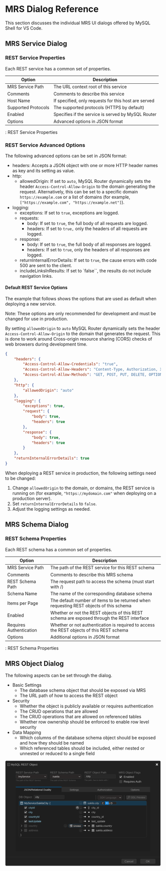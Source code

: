 <!-- Copyright (c) 2022, 2025, Oracle and/or its affiliates.

This program is free software; you can redistribute it and/or modify
it under the terms of the GNU General Public License, version 2.0,
as published by the Free Software Foundation.

This program is designed to work with certain software (including
but not limited to OpenSSL) that is licensed under separate terms, as
designated in a particular file or component or in included license
documentation.  The authors of MySQL hereby grant you an additional
permission to link the program and your derivative works with the
separately licensed software that they have either included with
the program or referenced in the documentation.

This program is distributed in the hope that it will be useful,  but
WITHOUT ANY WARRANTY; without even the implied warranty of
MERCHANTABILITY or FITNESS FOR A PARTICULAR PURPOSE.  See
the GNU General Public License, version 2.0, for more details.

You should have received a copy of the GNU General Public License
along with this program; if not, write to the Free Software Foundation, Inc.,
51 Franklin St, Fifth Floor, Boston, MA 02110-1301 USA -->

# MRS Dialog Reference

This section discusses the individual MRS UI dialogs offered by MySQL Shell for VS Code.

## MRS Service Dialog

### REST Service Properties

Each REST service has a common set of properties.

| Option | Description
| --- | -----
| MRS Service Path | The URL context root of this service
| Comments | Comments to describe this service
| Host Name | If specified, only requests for this host are served
| Supported Protocols | The supported protocols (HTTPS by default)
| Enabled | Specifies if the service is served by MySQL Router
| Options | Advanced options in JSON format

: REST Service Properties

### REST Service Advanced Options

The following advanced options can be set in JSON format:

- headers: Accepts a JSON object with one or more HTTP header names as key and its setting as value.
- http:
  - allowedOrigin: If set to `auto`, MySQL Router dynamically sets the header `Access-Control-Allow-Origin` to the domain generating the request. Alternatively, this can be set to a specific domain `https://example.com` or a list of domains (for example, `["https://example.com", "https://example.net"]`).
- logging:
  - exceptions: If set to `true`, exceptions are logged.
  - requests:
    - body: If set to `true`, the full body of all requests are logged.
    - headers: If set to `true,` only the headers of all requests are logged.
  - response:
    - body: If set to `true`, the full body of all responses are logged.
    - headers: If set to `true`, only the headers of all responses are logged.
  - returnInternalErrorDetails: If set to `true`, the cause errors with code 500 are sent to the client.
  - includeLinksInResults: If set to `false``, the results do not include navigation links.

#### Default REST Service Options

The example that follows shows the options that are used as default when deploying a new service.

Note: These options are only recommended for development and must be changed for use in production.

By setting `allowedOrigin` to `auto` MySQL Router dynamically sets the header `Access-Control-Allow-Origin` to the domain that generates the request. This is done to work around Cross-origin resource sharing (CORS) checks of web browsers during development time.

```json
{
    "headers": {
        "Access-Control-Allow-Credentials": "true",
        "Access-Control-Allow-Headers": "Content-Type, Authorization, X-Requested-With, Origin, X-Auth-Token",
        "Access-Control-Allow-Methods": "GET, POST, PUT, DELETE, OPTIONS"
    },
    "http": {
        "allowedOrigin": "auto"
    },
    "logging": {
        "exceptions": true,
        "request": {
            "body": true,
            "headers": true
        },
        "response": {
            "body": true,
            "headers": true
        }
    },
    "returnInternalErrorDetails": true
}
```

When deploying a REST service in production, the following settings need to be changed:

1. Change `allowedOrigin` to the domain, or domains, the REST service is running on (for example,  `"https://mydomain.com"` when deploying on a production server).
2. Set `returnInternalErrorDetails` to `false`.
3. Adjust the logging settings as needed.

## MRS Schema Dialog

### REST Schema Properties

Each REST schema has a common set of properties.

| Option | Description
| --- | -----
| MRS Service Path | The path of the REST service for this REST schema
| Comments | Comments to describe this MRS schema
| REST Schema Path | The request path to access the schema (must start with /)
| Schema Name | The name of the corresponding database schema
| Items per Page | The default number of items to be returned when requesting REST objects of this schema
| Enabled | Whether or not the REST objects of this REST schema are exposed through the REST interface
| Requires Authentication | Whether or not authentication is required to access the REST objects of this REST schema
| Options | Additional options in JSON format

: REST Schema Properties

## MRS Object Dialog

The following aspects can be set through the dialog.

- Basic Settings
  - The database schema object that should be exposed via MRS
  - The URL path of how to access the REST object
- Security
  - Whether the object is publicly available or requires authentication
  - The CRUD operations that are allowed
  - The CRUD operations that are allowed on referenced tables
  - Whether row ownership should be enforced to enable row level security
- Data Mapping
  - Which columns of the database schema object should be exposed and how they should be named
  - Which referenced tables should be included, either nested or unnested or reduced to a single field

![The MySQL REST Object Dialog](../../images/vsc-mrs-object-dialog.svg "The MySQL REST Object Dialog")
